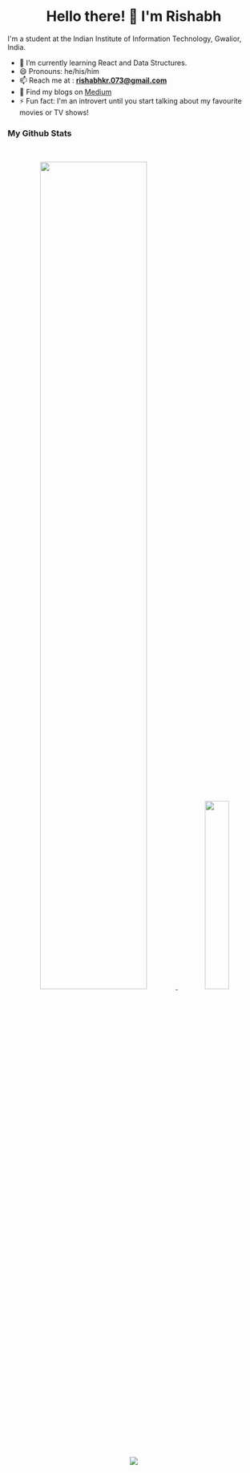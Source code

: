 <h1 align="center"> Hello there! 👋 I'm Rishabh </h1>

<!--
**rish78/rish78** is a ✨ _special_ ✨ repository because its `README.md` (this file) appears on your GitHub profile.

Here are some ideas to get you started:

- 🔭 I’m currently working on ...
- 🌱 I’m currently learning ...
- 👯 I’m looking to collaborate on ...
- 🤔 I’m looking for help with ...
- 💬 Ask me about ...
- 📫 How to reach me: ...
- 😄 Pronouns: ...
- ⚡ Fun fact: ...
-->
I'm a student at the Indian Institute of Information Technology, Gwalior, India. 

- 🌱 I’m currently learning React and Data Structures.
- 😄 Pronouns: he/his/him
- 📫 Reach me at : **rishabhkr.073@gmail.com**
- 📝 Find my blogs on [Medium](https://medium.com/@rishabhkr)
- ⚡ Fun fact: I'm an introvert until you start talking about my favourite movies or TV shows!



### My Github Stats
<br>
  
<p align="center">
<a href="https://github.com/rish78">
  <img width="65%" src="https://github-readme-stats.vercel.app/api?username=rish78&show_icons=true&theme=tokyonight" />
  <img width="31%" src="https://github-readme-stats.vercel.app/api/top-langs/?username=rish78&count_private=true&hide=c&theme=tokyonight" />
</a>
</p>
<br>
<p align="center">
  <a href="https://github.com/rish78">
      <img align="center" src="https://github-readme-streak-stats.herokuapp.com/?user=rish78&theme=cobalt&hide_border=false"/>
    </a>
</p>

